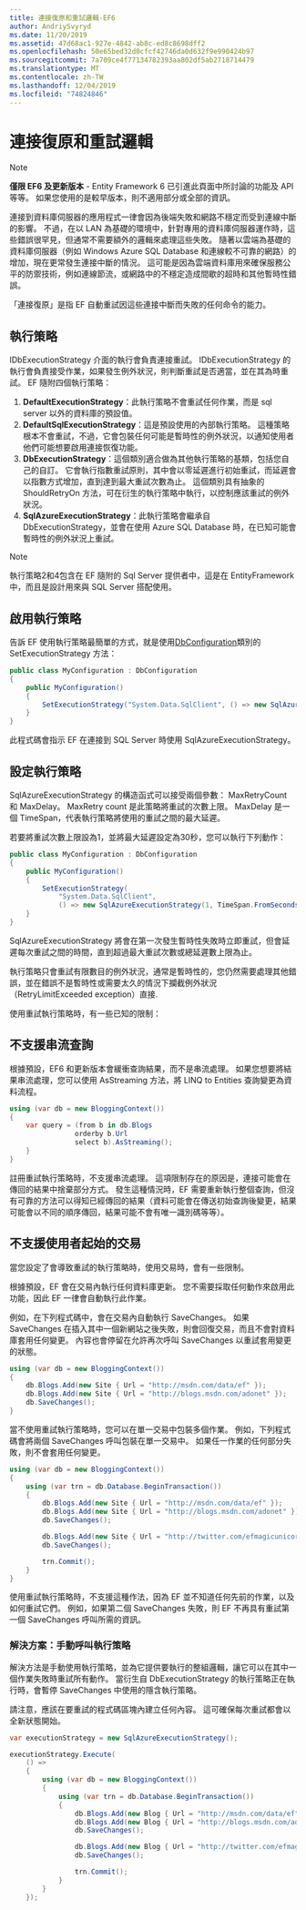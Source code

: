 ```yaml
---
title: 連接復原和重試邏輯-EF6
author: AndriySvyryd
ms.date: 11/20/2019
ms.assetid: 47d68ac1-927e-4842-ab8c-ed8c8698dff2
ms.openlocfilehash: 50e65bed32d0cfcf42746da0d632f9e990424b97
ms.sourcegitcommit: 7a709ce4f77134782393aa802df5ab2718714479
ms.translationtype: MT
ms.contentlocale: zh-TW
ms.lasthandoff: 12/04/2019
ms.locfileid: "74824846"
---
```

# <a name="connection-resiliency-and-retry-logic"></a>連接復原和重試邏輯
> [!NOTE]
> **僅限 EF6 及更新版本** - Entity Framework 6 已引進此頁面中所討論的功能及 API 等等。 如果您使用的是較早版本，則不適用部分或全部的資訊。  

連接到資料庫伺服器的應用程式一律會因為後端失敗和網路不穩定而受到連線中斷的影響。 不過，在以 LAN 為基礎的環境中，針對專用的資料庫伺服器運作時，這些錯誤很罕見，但通常不需要額外的邏輯來處理這些失敗。 隨著以雲端為基礎的資料庫伺服器（例如 Windows Azure SQL Database 和連線較不可靠的網路）的增加，現在更常發生連接中斷的情況。 這可能是因為雲端資料庫用來確保服務公平的防禦技術，例如連線節流，或網路中的不穩定造成間歇的超時和其他暫時性錯誤。  

「連接復原」是指 EF 自動重試因這些連接中斷而失敗的任何命令的能力。  

## <a name="execution-strategies"></a>執行策略  

IDbExecutionStrategy 介面的執行會負責連接重試。 IDbExecutionStrategy 的執行會負責接受作業，如果發生例外狀況，則判斷重試是否適當，並在其為時重試。 EF 隨附四個執行策略：  

1. **DefaultExecutionStrategy**：此執行策略不會重試任何作業，而是 sql server 以外的資料庫的預設值。  
2. **DefaultSqlExecutionStrategy**：這是預設使用的內部執行策略。 這種策略根本不會重試，不過，它會包裝任何可能是暫時性的例外狀況，以通知使用者他們可能想要啟用連接恢復功能。  
3. **DbExecutionStrategy**：這個類別適合做為其他執行策略的基類，包括您自己的自訂。 它會執行指數重試原則，其中會以零延遲進行初始重試，而延遲會以指數方式增加，直到達到最大重試次數為止。 這個類別具有抽象的 ShouldRetryOn 方法，可在衍生的執行策略中執行，以控制應該重試的例外狀況。  
4. **SqlAzureExecutionStrategy**：此執行策略會繼承自 DbExecutionStrategy，並會在使用 Azure SQL Database 時，在已知可能會暫時性的例外狀況上重試。

> [!NOTE]
> 執行策略2和4包含在 EF 隨附的 Sql Server 提供者中，這是在 EntityFramework 中，而且是設計用來與 SQL Server 搭配使用。  

## <a name="enabling-an-execution-strategy"></a>啟用執行策略  

告訴 EF 使用執行策略最簡單的方式，就是使用[DbConfiguration](~/ef6/fundamentals/configuring/code-based.md)類別的 SetExecutionStrategy 方法：  

``` csharp
public class MyConfiguration : DbConfiguration
{
    public MyConfiguration()
    {
        SetExecutionStrategy("System.Data.SqlClient", () => new SqlAzureExecutionStrategy());
    }
}
```  

此程式碼會指示 EF 在連接到 SQL Server 時使用 SqlAzureExecutionStrategy。  

## <a name="configuring-the-execution-strategy"></a>設定執行策略  

SqlAzureExecutionStrategy 的構造函式可以接受兩個參數： MaxRetryCount 和 MaxDelay。 MaxRetry count 是此策略將重試的次數上限。 MaxDelay 是一個 TimeSpan，代表執行策略將使用的重試之間的最大延遲。  

若要將重試次數上限設為1，並將最大延遲設定為30秒，您可以執行下列動作：  

``` csharp
public class MyConfiguration : DbConfiguration
{
    public MyConfiguration()
    {
        SetExecutionStrategy(
            "System.Data.SqlClient",
            () => new SqlAzureExecutionStrategy(1, TimeSpan.FromSeconds(30)));
    }
}
```  

SqlAzureExecutionStrategy 將會在第一次發生暫時性失敗時立即重試，但會延遲每次重試之間的時間，直到超過最大重試次數或總延遲數上限為止。  

執行策略只會重試有限數目的例外狀況，通常是暫時性的，您仍然需要處理其他錯誤，並在錯誤不是暫時性或需要太久的情況下攔截例外狀況（RetryLimitExceeded exception）直接.  

使用重試執行策略時，有一些已知的限制：  

## <a name="streaming-queries-are-not-supported"></a>不支援串流查詢  

根據預設，EF6 和更新版本會緩衝查詢結果，而不是串流處理。 如果您想要將結果串流處理，您可以使用 AsStreaming 方法，將 LINQ to Entities 查詢變更為資料流程。  

``` csharp
using (var db = new BloggingContext())
{
    var query = (from b in db.Blogs
                orderby b.Url
                select b).AsStreaming();
    }
}
```  

註冊重試執行策略時，不支援串流處理。 這項限制存在的原因是，連接可能會在傳回的結果中捨棄部分方式。 發生這種情況時，EF 需要重新執行整個查詢，但沒有可靠的方法可以得知已經傳回的結果（資料可能會在傳送初始查詢後變更，結果可能會以不同的順序傳回，結果可能不會有唯一識別碼等等）。  

## <a name="user-initiated-transactions-are-not-supported"></a>不支援使用者起始的交易  

當您設定了會導致重試的執行策略時，使用交易時，會有一些限制。  

根據預設，EF 會在交易內執行任何資料庫更新。 您不需要採取任何動作來啟用此功能，因此 EF 一律會自動執行此作業。  

例如，在下列程式碼中，會在交易內自動執行 SaveChanges。 如果 SaveChanges 在插入其中一個新網站之後失敗，則會回復交易，而且不會對資料庫套用任何變更。 內容也會停留在允許再次呼叫 SaveChanges 以重試套用變更的狀態。  

``` csharp
using (var db = new BloggingContext())
{
    db.Blogs.Add(new Site { Url = "http://msdn.com/data/ef" });
    db.Blogs.Add(new Site { Url = "http://blogs.msdn.com/adonet" });
    db.SaveChanges();
}
```  

當不使用重試執行策略時，您可以在單一交易中包裝多個作業。 例如，下列程式碼會將兩個 SaveChanges 呼叫包裝在單一交易中。 如果任一作業的任何部分失敗，則不會套用任何變更。  

``` csharp
using (var db = new BloggingContext())
{
    using (var trn = db.Database.BeginTransaction())
    {
        db.Blogs.Add(new Site { Url = "http://msdn.com/data/ef" });
        db.Blogs.Add(new Site { Url = "http://blogs.msdn.com/adonet" });
        db.SaveChanges();

        db.Blogs.Add(new Site { Url = "http://twitter.com/efmagicunicorns" });
        db.SaveChanges();

        trn.Commit();
    }
}
```  

使用重試執行策略時，不支援這種作法，因為 EF 並不知道任何先前的作業，以及如何重試它們。 例如，如果第二個 SaveChanges 失敗，則 EF 不再具有重試第一個 SaveChanges 呼叫所需的資訊。  

### <a name="solution-manually-call-execution-strategy"></a>解決方案：手動呼叫執行策略  

解決方法是手動使用執行策略，並為它提供要執行的整組邏輯，讓它可以在其中一個作業失敗時重試所有動作。 當衍生自 DbExecutionStrategy 的執行策略正在執行時，會暫停 SaveChanges 中使用的隱含執行策略。  

請注意，應該在要重試的程式碼區塊內建立任何內容。 這可確保每次重試都會以全新狀態開始。  

``` csharp
var executionStrategy = new SqlAzureExecutionStrategy();

executionStrategy.Execute(
    () =>
    {
        using (var db = new BloggingContext())
        {
            using (var trn = db.Database.BeginTransaction())
            {
                db.Blogs.Add(new Blog { Url = "http://msdn.com/data/ef" });
                db.Blogs.Add(new Blog { Url = "http://blogs.msdn.com/adonet" });
                db.SaveChanges();

                db.Blogs.Add(new Blog { Url = "http://twitter.com/efmagicunicorns" });
                db.SaveChanges();

                trn.Commit();
            }
        }
    });
```  
